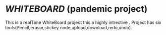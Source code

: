 <h1><i>WHITEBOARD</i> (pandemic project) </h1>
This is a realTime WhiteBoard project this a highly intrective .
 Project has six tools(Pencil,erasor,stickey node,upload,download,redo,undo).
  
